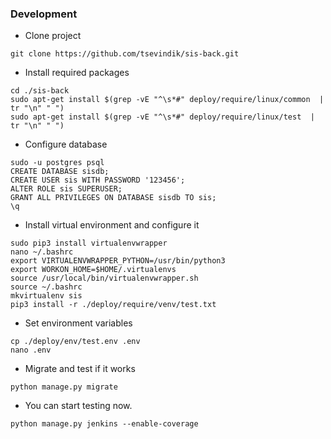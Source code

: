 ### Development
- Clone project
```
git clone https://github.com/tsevindik/sis-back.git
```
- Install required packages
```
cd ./sis-back
sudo apt-get install $(grep -vE "^\s*#" deploy/require/linux/common  | tr "\n" " ")
sudo apt-get install $(grep -vE "^\s*#" deploy/require/linux/test  | tr "\n" " ")
```
- Configure database
```
sudo -u postgres psql
CREATE DATABASE sisdb;
CREATE USER sis WITH PASSWORD '123456';
ALTER ROLE sis SUPERUSER;
GRANT ALL PRIVILEGES ON DATABASE sisdb TO sis;
\q
```
- Install virtual environment and configure it
```
sudo pip3 install virtualenvwrapper
nano ~/.bashrc
export VIRTUALENVWRAPPER_PYTHON=/usr/bin/python3
export WORKON_HOME=$HOME/.virtualenvs
source /usr/local/bin/virtualenvwrapper.sh
source ~/.bashrc
mkvirtualenv sis
pip3 install -r ./deploy/require/venv/test.txt
```
- Set environment variables
```
cp ./deploy/env/test.env .env
nano .env
```
- Migrate and test if it works
```
python manage.py migrate
```
- You can start testing now.
```
python manage.py jenkins --enable-coverage
```

